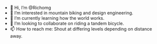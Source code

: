 - 👋 Hi, I’m @Richomg
- 👀 I’m interested in mountain biking and design engineering.
- 🌱 I’m currently learning how the world works.
- 💞️ I’m looking to collaborate on riding a tandem bicycle.
- 📫 How to reach me: Shout at differing levels depending on distance away.

<!---
Richomg/Richomg is a ✨ special ✨ repository because its `README.md` (this file) appears on your GitHub profile.
You can click the Preview link to take a look at your changes.
--->
